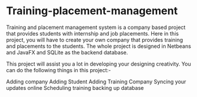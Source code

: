 # Training-placement-management

Training and placement management system is a company based project that provides students with internship and job placements. Here in this project, you will have to create your own company that provides training and placements to the students. The whole project is designed in Netbeans and JavaFX and SQLite as the backend database.

This project will assist you a lot in developing your designing creativity. You can do the following things in this project:-

Adding company
Adding Student
Adding Training Company
Syncing your updates online
Scheduling training
backing up database
